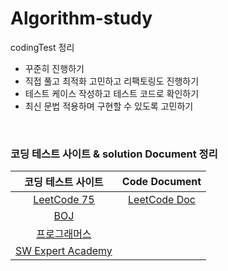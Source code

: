 # Algorithm-study

codingTest 정리

- 꾸준히 진행하기
- 직접 풀고 최적화 고민하고 리팩토링도 진행하기
- 테스트 케이스 작성하고 테스트 코드로 확인하기
- 최신 문법 적용하며 구현할 수 있도록 고민하기

<br/>

### 코딩 테스트 사이트 & solution Document 정리

|                                        코딩 테스트 사이트                                        |                Code Document                 |
|:----------------------------------------------------------------------------------------:|:--------------------------------------------:|
|      [LeetCode 75](https://leetcode.com/study-plan/leetcode-75/?progress=x7s5ykj6)       | [LeetCode Doc](src%2Fleetcode%2FLeetCode.md) |
|                             [BOJ](https://www.acmicpc.net/)                              |                                              |
| [프로그래머스](https://school.programmers.co.kr/learn/challenges?order=recent&languages=mysql) |                                              |
|    [SW Expert Academy](https://swexpertacademy.com/main/code/problem/problemList.do)     |                                              |


